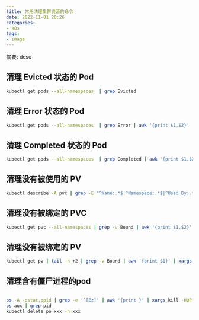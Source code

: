 ```yaml
---
title: 常用清理集群资源的命令
date: 2022-11-01 20:26
categories:
- k8s
tags:
- image
---
```

  
  
摘要: desc
<!-- more -->

## 清理 Evicted 状态的 Pod

```bash
kubectl get pods --all-namespaces  | grep Evicted
```

## 清理 Error 状态的 Pod

```bash
kubectl get pods --all-namespaces  | grep Error | awk '{print $1,$2}' | xargs -L1 kubectl delete pod -n

```

## 清理 Completed 状态的 Pod

```bash
kubectl get pods --all-namespaces  | grep Completed | awk '{print $1,$2}' | xargs -L1 kubectl delete pod -n
```

## 清理没有被使用的 PV

```bash
kubectl describe -A pvc | grep -E "^Name:.*$|^Namespace:.*$|^Used By:.*$" | grep -B 2 "<none>" | grep -E "^Name:.*$|^Namespace:.*$" | cut -f2 -d: | paste -d " " - - | xargs -n2 bash -c 'kubectl -n ${1} delete pvc ${0}'
```

## 清理没有被绑定的 PVC

```bash
kubectl get pvc --all-namespaces | grep -v Bound | awk '{print $1,$2}' | xargs -L1 kubectl delete pvc -n
```

## 清理没有被绑定的 PV

```bash
kubectl get pv | tail -n +2 | grep -v Bound | awk '{print $1}' | xargs -L1 kubectl delete pv
```

## 清理含有僵尸进程的pod

```bash

ps -A -ostat,ppid | grep -e '^[Zz]' | awk '{print }' | xargs kill -HUP > /dev/null 2>&1
ps aux | grep pid
kubectl delete po xxx -n xxx

```
